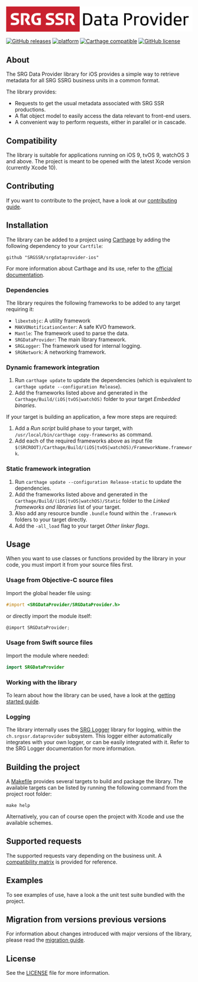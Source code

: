 [![SRG Data Provider logo](README-images/logo.png)](https://github.com/SRGSSR/srgdataprovider-ios)

[![GitHub releases](https://img.shields.io/github/v/release/SRGSSR/srgdataprovider-ios)](https://github.com/SRGSSR/srgdataprovider-ios/releases) [![platform](https://img.shields.io/badge/platfom-ios%20%7C%20tvos%20%7C%20watchos-blue)](https://github.com/SRGSSR/srgdataprovider-ios) [![Carthage compatible](https://img.shields.io/badge/Carthage-compatible-4BC51D.svg?style=flat)](https://github.com/Carthage/Carthage) [![GitHub license](https://img.shields.io/github/license/SRGSSR/srgdataprovider-ios)](https://github.com/SRGSSR/srgdataprovider-ios/blob/master/LICENSE)

## About

The SRG Data Provider library for iOS provides a simple way to retrieve metadata for all SRG SSRG business units in a common format.

The library provides:

* Requests to get the usual metadata associated with SRG SSR productions.
* A flat object model to easily access the data relevant to front-end users.
* A convenient way to perform requests, either in parallel or in cascade.

## Compatibility

The library is suitable for applications running on iOS 9, tvOS 9, watchOS 3 and above. The project is meant to be opened with the latest Xcode version (currently Xcode 10).

## Contributing

If you want to contribute to the project, have a look at our [contributing guide](CONTRIBUTING.md).

## Installation

The library can be added to a project using [Carthage](https://github.com/Carthage/Carthage) by adding the following dependency to your `Cartfile`:
    
```
github "SRGSSR/srgdataprovider-ios"
```

For more information about Carthage and its use, refer to the [official documentation](https://github.com/Carthage/Carthage).

### Dependencies

The library requires the following frameworks to be added to any target requiring it:

* `libextobjc`: A utility framework
* `MAKVONotificationCenter`: A safe KVO framework.
* `Mantle`: The framework used to parse the data.
* `SRGDataProvider`: The main library framework.
* `SRGLogger`: The framework used for internal logging.
* `SRGNetwork`: A networking framework.

### Dynamic framework integration

1. Run `carthage update` to update the dependencies (which is equivalent to `carthage update --configuration Release`). 
2. Add the frameworks listed above and generated in the `Carthage/Build/(iOS|tvOS|watchOS)` folder to your target _Embedded binaries_.

If your target is building an application, a few more steps are required:

1. Add a _Run script_ build phase to your target, with `/usr/local/bin/carthage copy-frameworks` as command.
2. Add each of the required frameworks above as input file `$(SRCROOT)/Carthage/Build/(iOS|tvOS|watchOS)/FrameworkName.framework`.

### Static framework integration

1. Run `carthage update --configuration Release-static` to update the dependencies. 
2. Add the frameworks listed above and generated in the `Carthage/Build/(iOS|tvOS|watchOS)/Static` folder to the _Linked frameworks and libraries_ list of your target.
3. Also add any resource bundle `.bundle` found within the `.framework` folders to your target directly.
4. Add the `-all_load` flag to your target _Other linker flags_.

## Usage

When you want to use classes or functions provided by the library in your code, you must import it from your source files first.

### Usage from Objective-C source files

Import the global header file using:

```objective-c
#import <SRGDataProvider/SRGDataProvider.h>
```

or directly import the module itself:

```objective-c
@import SRGDataProvider;
```

### Usage from Swift source files

Import the module where needed:

```swift
import SRGDataProvider
```

### Working with the library

To learn about how the library can be used, have a look at the [getting started guide](GETTING_STARTED.md).

### Logging

The library internally uses the [SRG Logger](https://github.com/SRGSSR/srglogger-ios) library for logging, within the `ch.srgssr.dataprovider` subsystem. This logger either automatically integrates with your own logger, or can be easily integrated with it. Refer to the SRG Logger documentation for more information.

## Building the project

A [Makefile](../Makefile) provides several targets to build and package the library. The available targets can be listed by running the following command from the project root folder:

```
make help
```

Alternatively, you can of course open the project with Xcode and use the available schemes.

## Supported requests

The supported requests vary depending on the business unit. A [compatibility matrix](SERVICE_AVAILABILITY.md) is provided for reference.

## Examples

To see examples of use, have a look a the unit test suite bundled with the project.

## Migration from versions previous versions

For information about changes introduced with major versions of the library, please read the [migration guide](MIGRATION_GUIDE.md).

## License

See the [LICENSE](../LICENSE) file for more information.
